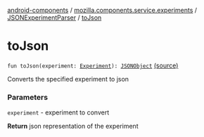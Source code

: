 [android-components](../../index.md) / [mozilla.components.service.experiments](../index.md) / [JSONExperimentParser](index.md) / [toJson](./to-json.md)

# toJson

`fun toJson(experiment: `[`Experiment`](../-experiment/index.md)`): `[`JSONObject`](https://developer.android.com/reference/org/json/JSONObject.html) [(source)](https://github.com/mozilla-mobile/android-components/blob/master/components/service/experiments/src/main/java/mozilla/components/service/experiments/JSONExperimentParser.kt#L63)

Converts the specified experiment to json

### Parameters

`experiment` - experiment to convert

**Return**
json representation of the experiment

